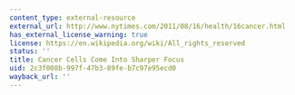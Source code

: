 ```yaml
---
content_type: external-resource
external_url: http://www.nytimes.com/2011/08/16/health/16cancer.html
has_external_license_warning: true
license: https://en.wikipedia.org/wiki/All_rights_reserved
status: ''
title: Cancer Cells Come Into Sharper Focus
uid: 2c3f008b-997f-47b3-89fe-b7c97e95ecd0
wayback_url: ''
---
```

